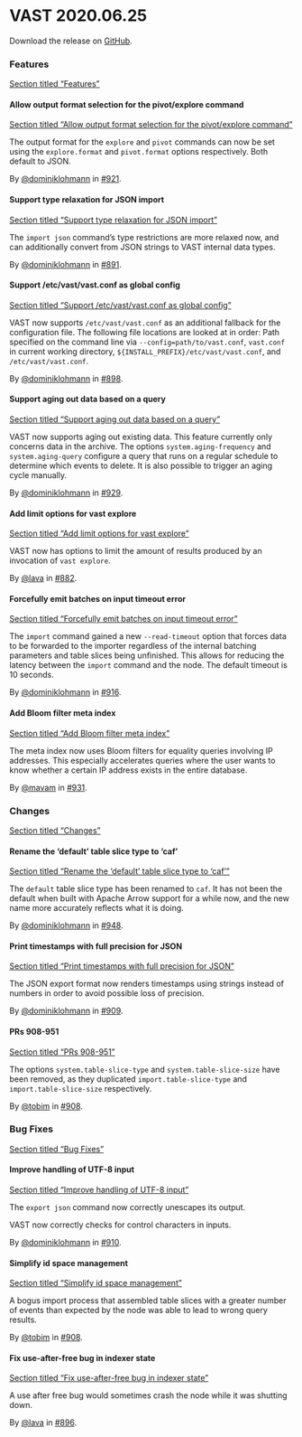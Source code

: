 # VAST 2020.06.25

Download the release on [GitHub](https://github.com/tenzir/tenzir/releases/tag/2020.06.25).

### Features

[Section titled “Features”](#features)

#### Allow output format selection for the pivot/explore command

[Section titled “Allow output format selection for the pivot/explore command”](#allow-output-format-selection-for-the-pivotexplore-command)

The output format for the `explore` and `pivot` commands can now be set using the `explore.format` and `pivot.format` options respectively. Both default to JSON.

By [@dominiklohmann](https://github.com/dominiklohmann) in [#921](https://github.com/tenzir/tenzir/pull/921).

#### Support type relaxation for JSON import

[Section titled “Support type relaxation for JSON import”](#support-type-relaxation-for-json-import)

The `import json` command’s type restrictions are more relaxed now, and can additionally convert from JSON strings to VAST internal data types.

By [@dominiklohmann](https://github.com/dominiklohmann) in [#891](https://github.com/tenzir/tenzir/pull/891).

#### Support /etc/vast/vast.conf as global config

[Section titled “Support /etc/vast/vast.conf as global config”](#support-etcvastvastconf-as-global-config)

VAST now supports `/etc/vast/vast.conf` as an additional fallback for the configuration file. The following file locations are looked at in order: Path specified on the command line via `--config=path/to/vast.conf`, `vast.conf` in current working directory, `${INSTALL_PREFIX}/etc/vast/vast.conf`, and `/etc/vast/vast.conf`.

By [@dominiklohmann](https://github.com/dominiklohmann) in [#898](https://github.com/tenzir/tenzir/pull/898).

#### Support aging out data based on a query

[Section titled “Support aging out data based on a query”](#support-aging-out-data-based-on-a-query)

VAST now supports aging out existing data. This feature currently only concerns data in the archive. The options `system.aging-frequency` and `system.aging-query` configure a query that runs on a regular schedule to determine which events to delete. It is also possible to trigger an aging cycle manually.

By [@dominiklohmann](https://github.com/dominiklohmann) in [#929](https://github.com/tenzir/tenzir/pull/929).

#### Add limit options for vast explore

[Section titled “Add limit options for vast explore”](#add-limit-options-for-vast-explore)

VAST now has options to limit the amount of results produced by an invocation of `vast explore`.

By [@lava](https://github.com/lava) in [#882](https://github.com/tenzir/tenzir/pull/882).

#### Forcefully emit batches on input timeout error

[Section titled “Forcefully emit batches on input timeout error”](#forcefully-emit-batches-on-input-timeout-error)

The `import` command gained a new `--read-timeout` option that forces data to be forwarded to the importer regardless of the internal batching parameters and table slices being unfinished. This allows for reducing the latency between the `import` command and the node. The default timeout is 10 seconds.

By [@dominiklohmann](https://github.com/dominiklohmann) in [#916](https://github.com/tenzir/tenzir/pull/916).

#### Add Bloom filter meta index

[Section titled “Add Bloom filter meta index”](#add-bloom-filter-meta-index)

The meta index now uses Bloom filters for equality queries involving IP addresses. This especially accelerates queries where the user wants to know whether a certain IP address exists in the entire database.

By [@mavam](https://github.com/mavam) in [#931](https://github.com/tenzir/tenzir/pull/931).

### Changes

[Section titled “Changes”](#changes)

#### Rename the ‘default’ table slice type to ‘caf’

[Section titled “Rename the ‘default’ table slice type to ‘caf’”](#rename-the-default-table-slice-type-to-caf)

The `default` table slice type has been renamed to `caf`. It has not been the default when built with Apache Arrow support for a while now, and the new name more accurately reflects what it is doing.

By [@dominiklohmann](https://github.com/dominiklohmann) in [#948](https://github.com/tenzir/tenzir/pull/948).

#### Print timestamps with full precision for JSON

[Section titled “Print timestamps with full precision for JSON”](#print-timestamps-with-full-precision-for-json)

The JSON export format now renders timestamps using strings instead of numbers in order to avoid possible loss of precision.

By [@dominiklohmann](https://github.com/dominiklohmann) in [#909](https://github.com/tenzir/tenzir/pull/909).

#### PRs 908-951

[Section titled “PRs 908-951”](#prs-908-951)

The options `system.table-slice-type` and `system.table-slice-size` have been removed, as they duplicated `import.table-slice-type` and `import.table-slice-size` respectively.

By [@tobim](https://github.com/tobim) in [#908](https://github.com/tenzir/tenzir/pull/908).

### Bug Fixes

[Section titled “Bug Fixes”](#bug-fixes)

#### Improve handling of UTF-8 input

[Section titled “Improve handling of UTF-8 input”](#improve-handling-of-utf-8-input)

The `export json` command now correctly unescapes its output.

VAST now correctly checks for control characters in inputs.

By [@dominiklohmann](https://github.com/dominiklohmann) in [#910](https://github.com/tenzir/tenzir/pull/910).

#### Simplify id space management

[Section titled “Simplify id space management”](#simplify-id-space-management)

A bogus import process that assembled table slices with a greater number of events than expected by the node was able to lead to wrong query results.

By [@tobim](https://github.com/tobim) in [#908](https://github.com/tenzir/tenzir/pull/908).

#### Fix use-after-free bug in indexer state

[Section titled “Fix use-after-free bug in indexer state”](#fix-use-after-free-bug-in-indexer-state)

A use after free bug would sometimes crash the node while it was shutting down.

By [@lava](https://github.com/lava) in [#896](https://github.com/tenzir/tenzir/pull/896).